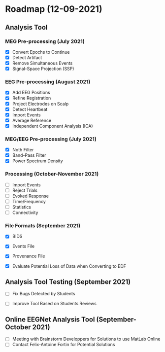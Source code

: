 # Roadmap (12-09-2021)

## Analysis Tool
### MEG Pre-processing (July 2021)
- [x] Convert Epochs to Continue
- [x] Detect Artifact
- [x] Remove Simultaneous Events
- [x] Signal-Space Projection (SSP)

### EEG Pre-processing (August 2021)
- [x] Add EEG Positions
- [x] Refine Registration
- [x] Project Electrodes on Scalp
- [x] Detect Heartbeat
- [x] Import Events
- [x] Average Reference
- [x] Independent Component Analysis (ICA)

### MEG/EEG Pre-processing (July 2021)
- [x] Noth Filter
- [x] Band-Pass Filter
- [x] Power Spectrum Density

### Processing (October-November 2021)
- [ ] Import Events
- [ ] Reject Trials
- [ ] Evoked Response
- [ ] Time/Frequency
- [ ] Statistics
- [ ] Connectivity

### File Formats (September 2021)
- [x] BIDS
- [x] Events File
- [x] Provenance File
- [x] Evaluate Potential Loss of Data when Converting to EDF


## Analysis Tool Testing (September 2021)
- [ ] Fix Bugs Detected by Students
- [ ] Improve Tool Based on Students Reviews


## Online EEGNet Analysis Tool (September-October 2021)
- [ ] Meeting with Brainstorm Developpers for Solutions to use MatLab Online
- [ ] Contact Felix-Antoine Fortin for Potential Solutions
